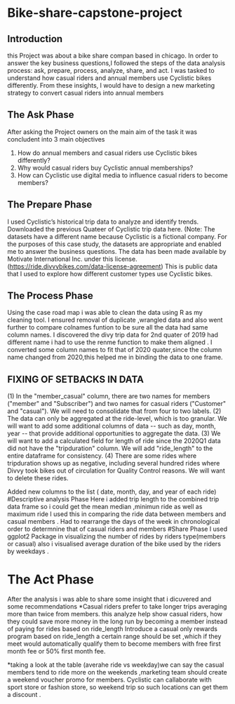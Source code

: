 # Bike-share-capstone-project
## Introduction
this Project was about a bike share compan based in chicago.
In order to answer the key business questions,I followed the steps of the data analysis process: ask, prepare, process, analyze,
share, and act. 
I was tasked to understand how casual riders and annual members use Cyclistic bikes differently. From these insights,
I would have to design a new marketing strategy to convert casual riders into annual members
## The Ask Phase 
After asking the Project owners on the main aim of the task it was concludent into 3 main objectives 
1. How do annual members and casual riders use Cyclistic bikes differently?
2. Why would casual riders buy Cyclistic annual memberships?
3. How can Cyclistic use digital media to influence casual riders to become members?

## The Prepare Phase
I used  Cyclistic’s historical trip data to analyze and identify trends. Downloaded the previous Quateer of Cyclistic trip data
here. (Note: The datasets have a different name because Cyclistic is a fictional company. For the purposes of this case study,
the datasets are appropriate and enabled me  to answer the business questions. The data has been made available by
Motivate International Inc. under this license.(https://ride.divvybikes.com/data-license-agreement) 
This is public data that I  used to explore how different customer types use Cyclistic bikes. 

## The Process Phase
Using the case road map i was able to clean the data using R as my cleaning tool.
I ensured removal of duplicate ,wrangled data and also went further to compare colnames funtion  to be sure all the data had same column names.
I discovered the divy trip data for 2nd quater of 2019 had different name i had to use the renme function to make them aligned .
I converted some column names to fit that of 2020 quater,since the column name changed from 2020,this helped me in binding the data to one frame.
## FIXING OF SETBACKS IN DATA
 (1) In the "member_casual" column, there are two names for members ("member" and "Subscriber") and two names for casual riders ("Customer" and "casual"). We will need to consolidate that from four to two labels.
 (2) The data can only be aggregated at the ride-level, which is too granular. We will want to add some additional columns of data -- such as day, month, year -- that provide additional opportunities to aggregate the data.
 (3) We will want to add a calculated field for length of ride since the 2020Q1 data did not have the "tripduration" column. We will add "ride_length" to the entire dataframe for consistency.
 (4) There are some rides where tripduration shows up as negative, including several hundred rides where Divvy took bikes out of circulation for Quality Control reasons. We will want to delete these rides.
 
Added new columns to the list ( date, month, day, and year of each ride)
#Descriptive analysis Phase
Here i added trip length to the combined trip data frame so i could get the mean median ,minimun ride as well as maximum ride 
I used this in comparing the ride data between members and casual members .
Had to rearrange the days of the week in chronological order to determnine that of casual riders  and members 
#Share Phase 
I used ggplot2 Package in visualizing the number of rides by riders type(members or casual)
also i visualised average duration of the bike used by the riders by weekdays .
# The Act Phase
After the analysis i was able to share some insight that i dicuvered and some recommendations
 *Casual riders prefer to take longer trips averaging more than twice from members.
this analyze help show casual riders, how they could save more money in the long run by becoming a member instead of paying for rides based on ride_length
Introduce a casual only rewards program based on ride_length a certain range should be set ,which if they meet would  automatically qualify them to become members with free first month fee or 50% first month fee.

*taking a look at the table (averahe ride vs weekday)we can say the casual members tend to ride more on the weekends ,marketing team should create a weekend voucher promo for members. Cyclistic can callaborate with sport store or fashion store, so weekend trip so such locations can get them a discount .
